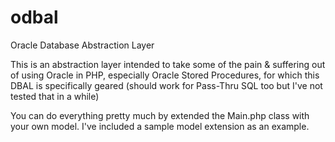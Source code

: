 # odbal
Oracle Database Abstraction Layer

This is an abstraction layer intended to take some of the pain & suffering out of using Oracle in PHP, especially Oracle Stored Procedures, for which this DBAL is specifically geared (should work for Pass-Thru SQL too but I've not tested that in a while)

You can do everything pretty much by extended the Main.php class with your own model. I've included a sample model extension as an example. 
